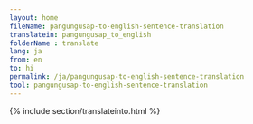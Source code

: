 ```yaml
---
layout: home
fileName: pangungusap-to-english-sentence-translation
translatein: pangungusap_to_english
folderName : translate
lang: ja
from: en
to: hi
permalink: /ja/pangungusap-to-english-sentence-translation
tool: pangungusap-to-english-sentence-translation
---
```

{% include section/translateinto.html %}